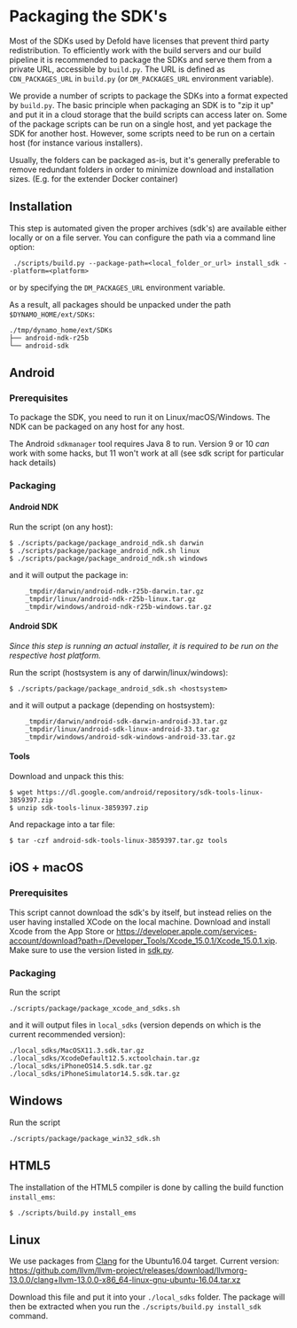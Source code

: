 # Packaging the SDK's

Most of the SDKs used by Defold have licenses that prevent third party redistribution. To efficiently work with the build servers and our build pipeline it is recommended to package the SDKs and serve them from a private URL, accessible by `build.py`. The URL is defined as `CDN_PACKAGES_URL` in `build.py` (or `DM_PACKAGES_URL` environment variable).

We provide a number of scripts to package the SDKs into a format expected by `build.py`. The basic principle when packaging an SDK is to "zip it up" and put it in a cloud storage that the build scripts can access later on. Some of the package scripts can be run on a single host, and yet package the SDK for another host. However, some scripts need to be run on a certain host (for instance various installers).

Usually, the folders can be packaged as-is, but it's generally preferable to remove redundant folders in order to minimize download and installation sizes.
(E.g. for the extender Docker container)

## Installation

This step is automated given the proper archives (sdk's) are available either locally or on a file server.
You can configure the path via a command line option:

	 ./scripts/build.py --package-path=<local_folder_or_url> install_sdk --platform=<platform>

or by specifying the `DM_PACKAGES_URL` environment variable.

As a result, all packages should be unpacked under the path `$DYNAMO_HOME/ext/SDKs`:

	./tmp/dynamo_home/ext/SDKs
	├── android-ndk-r25b
	└── android-sdk

## Android

### Prerequisites

To package the SDK, you need to run it on Linux/macOS/Windows.
The NDK can be packaged on any host for any host.

The Android `sdkmanager` tool requires Java 8 to run.
Version 9 or 10 _can_ work with some hacks, but 11 won't work at all (see sdk script for particular hack details)

### Packaging

#### Android NDK

Run the script (on any host):

	$ ./scripts/package/package_android_ndk.sh darwin
	$ ./scripts/package/package_android_ndk.sh linux
	$ ./scripts/package/package_android_ndk.sh windows

and it will output the package in:

```
	_tmpdir/darwin/android-ndk-r25b-darwin.tar.gz
	_tmpdir/linux/android-ndk-r25b-linux.tar.gz
	_tmpdir/windows/android-ndk-r25b-windows.tar.gz
```

#### Android SDK

*Since this step is running an actual installer, it is required to be run on the respective host platform.*

Run the script (hostsystem is any of darwin/linux/windows):

	$ ./scripts/package/package_android_sdk.sh <hostsystem>

and it will output a package (depending on hostsystem):

```
	_tmpdir/darwin/android-sdk-darwin-android-33.tar.gz
	_tmpdir/linux/android-sdk-linux-android-33.tar.gz
	_tmpdir/windows/android-sdk-windows-android-33.tar.gz
```

#### Tools

Download and unpack this this:

	$ wget https://dl.google.com/android/repository/sdk-tools-linux-3859397.zip
	$ unzip sdk-tools-linux-3859397.zip

And repackage into a tar file:

	$ tar -czf android-sdk-tools-linux-3859397.tar.gz tools


## iOS + macOS

### Prerequisites

This script cannot download the sdk's by itself, but instead relies on the user having installed XCode on the local machine. Download and install Xcode from the App Store or https://developer.apple.com/services-account/download?path=/Developer_Tools/Xcode_15.0.1/Xcode_15.0.1.xip. Make sure to use the version listed in [sdk.py](https://github.com/defold/defold/blob/dev/build_tools/sdk.py).

### Packaging

Run the script

	./scripts/package/package_xcode_and_sdks.sh

and it will output files in `local_sdks` (version depends on which is the current recommended version):

	./local_sdks/MacOSX11.3.sdk.tar.gz
	./local_sdks/XcodeDefault12.5.xctoolchain.tar.gz
	./local_sdks/iPhoneOS14.5.sdk.tar.gz
	./local_sdks/iPhoneSimulator14.5.sdk.tar.gz

## Windows

Run the script

	./scripts/package/package_win32_sdk.sh

## HTML5

The installation of the HTML5 compiler is done by calling the build function `install_ems`:

	$ ./scripts/build.py install_ems

## Linux

We use packages from [Clang](https://github.com/llvm/llvm-project/releases) for the Ubuntu16.04 target.
Current version: https://github.com/llvm/llvm-project/releases/download/llvmorg-13.0.0/clang+llvm-13.0.0-x86_64-linux-gnu-ubuntu-16.04.tar.xz

Download this file and put it into your `./local_sdks` folder.
The package will then be extracted when you run the `./scripts/build.py install_sdk` command.

